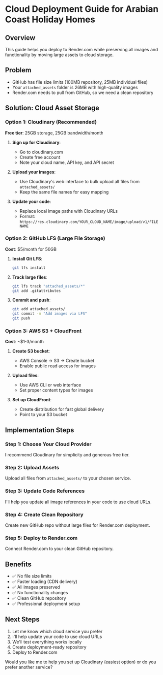 # Cloud Deployment Guide for Arabian Coast Holiday Homes

## Overview
This guide helps you deploy to Render.com while preserving all images and functionality by moving large assets to cloud storage.

## Problem
- GitHub has file size limits (100MB repository, 25MB individual files)
- Your `attached_assets` folder is 26MB with high-quality images
- Render.com needs to pull from GitHub, so we need a clean repository

## Solution: Cloud Asset Storage

### Option 1: Cloudinary (Recommended)
**Free tier**: 25GB storage, 25GB bandwidth/month

1. **Sign up for Cloudinary**:
   - Go to cloudinary.com
   - Create free account
   - Note your cloud name, API key, and API secret

2. **Upload your images**:
   - Use Cloudinary's web interface to bulk upload all files from `attached_assets/`
   - Keep the same file names for easy mapping

3. **Update your code**:
   - Replace local image paths with Cloudinary URLs
   - Format: `https://res.cloudinary.com/YOUR_CLOUD_NAME/image/upload/v1/FILENAME`

### Option 2: GitHub LFS (Large File Storage)
**Cost**: $5/month for 50GB

1. **Install Git LFS**:
   ```bash
   git lfs install
   ```

2. **Track large files**:
   ```bash
   git lfs track "attached_assets/*"
   git add .gitattributes
   ```

3. **Commit and push**:
   ```bash
   git add attached_assets/
   git commit -m "Add images via LFS"
   git push
   ```

### Option 3: AWS S3 + CloudFront
**Cost**: ~$1-3/month

1. **Create S3 bucket**:
   - AWS Console → S3 → Create bucket
   - Enable public read access for images

2. **Upload files**:
   - Use AWS CLI or web interface
   - Set proper content types for images

3. **Set up CloudFront**:
   - Create distribution for fast global delivery
   - Point to your S3 bucket

## Implementation Steps

### Step 1: Choose Your Cloud Provider
I recommend Cloudinary for simplicity and generous free tier.

### Step 2: Upload Assets
Upload all files from `attached_assets/` to your chosen service.

### Step 3: Update Code References
I'll help you update all image references in your code to use cloud URLs.

### Step 4: Create Clean Repository
Create new GitHub repo without large files for Render.com deployment.

### Step 5: Deploy to Render.com
Connect Render.com to your clean GitHub repository.

## Benefits
- ✅ No file size limits
- ✅ Faster loading (CDN delivery)
- ✅ All images preserved
- ✅ No functionality changes
- ✅ Clean GitHub repository
- ✅ Professional deployment setup

## Next Steps
1. Let me know which cloud service you prefer
2. I'll help update your code to use cloud URLs
3. We'll test everything works locally
4. Create deployment-ready repository
5. Deploy to Render.com

Would you like me to help you set up Cloudinary (easiest option) or do you prefer another service?